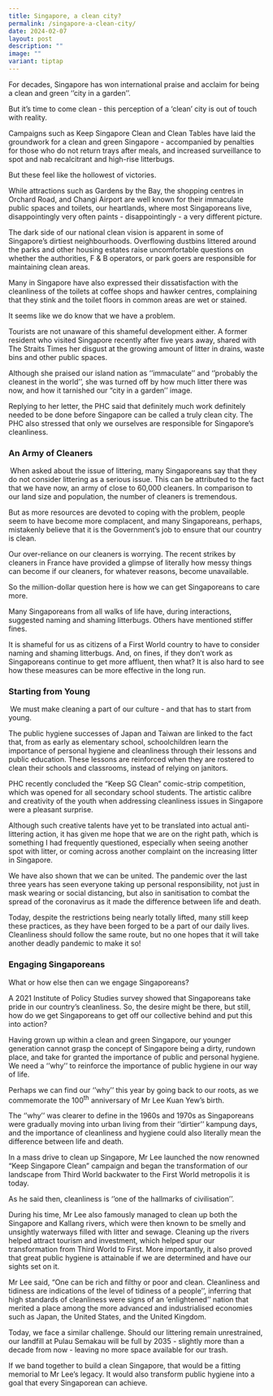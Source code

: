 ```yaml
---
title: Singapore, a clean city?
permalink: /singapore-a-clean-city/
date: 2024-02-07
layout: post
description: ""
image: ""
variant: tiptap
---
```

<p>For decades, Singapore has won international praise and acclaim for being
a clean and green ‘’city in a garden’’.</p>
<p>But it’s time to come clean - this perception of a ‘clean’ city is out
of touch with reality.</p>
<p>Campaigns such as Keep Singapore Clean and Clean Tables have laid the
groundwork for a clean and green Singapore - accompanied by penalties for
those who do not return trays after meals, and increased surveillance to
spot and nab recalcitrant and high-rise litterbugs.</p>
<p>But these feel like the hollowest of victories.</p>
<p>While attractions such as Gardens by the Bay, the shopping centres in
Orchard Road, and Changi Airport are well known for their immaculate public
spaces and toilets, our heartlands, where most Singaporeans live, disappointingly
very often paints - disappointingly - a very different picture.</p>
<p>The dark side of our national clean vision is apparent in some of Singapore’s
dirtiest neighbourhoods. Overflowing dustbins littered around the parks
and other housing estates raise uncomfortable questions on whether the
authorities, F &amp; B operators, or park goers are responsible for maintaining
clean areas.</p>
<p>Many in Singapore have also expressed their dissatisfaction with the cleanliness
of the toilets at coffee shops and hawker centres, complaining that they
stink and the toilet floors in common areas are wet or stained.</p>
<p>It seems like we do know that we have a problem.</p>
<p>Tourists are not unaware of this shameful development either. A former
resident who visited Singapore recently after five years away, shared with
The Straits Times her disgust at the growing amount of litter in drains,
waste bins and other public spaces.</p>
<p>Although she praised our island nation as ‘’immaculate’’ and ‘’probably
the cleanest in the world’’, she was turned off by how much litter there
was now, and how it tarnished our “city in a garden’’ image.</p>
<p>Replying to her letter, the PHC said that definitely much work definitely
needed to be done before Singapore can be called a truly clean city. The
PHC also stressed that only we ourselves are responsible for Singapore’s
cleanliness.</p>
<h3>An Army of Cleaners</h3>
<p><strong>&nbsp;</strong>When asked about the issue of littering, many Singaporeans
say that they do not consider littering as a serious issue. This can be
attributed to the fact that we have now, an army of close to 60,000 cleaners.
In comparison to our land size and population, the number of cleaners is
tremendous.</p>
<p>But as more resources are devoted to coping with the problem, people seem
to have become more complacent, and many Singaporeans, perhaps, mistakenly
believe that it is the Government’s job to ensure that our country is clean.</p>
<p>Our over-reliance on our cleaners is worrying. The recent strikes by cleaners
in France have provided a glimpse of literally how messy things can become
if our cleaners, for whatever reasons, become unavailable.</p>
<p>So the million-dollar question here is how we can get Singaporeans to
care more.</p>
<p>Many Singaporeans from all walks of life have, during interactions, suggested
naming and shaming litterbugs. Others have mentioned stiffer fines.</p>
<p>It is shameful for us as citizens of a First World country to have to
consider naming and shaming litterbugs. And, on fines, if they don’t work
as Singaporeans continue to get more affluent, then what? It is also hard
to see how these measures can be more effective in the long run.</p>
<h3><strong>Starting from Young</strong></h3>
<p><strong>&nbsp;</strong>We must make cleaning a part of our culture - and
that has to start from young.</p>
<p>The public hygiene successes of Japan and Taiwan are linked to the fact
that, from as early as elementary school, schoolchildren learn the importance
of personal hygiene and cleanliness through their lessons and public education.
These lessons are reinforced when they are rostered to clean their schools
and classrooms, instead of relying on janitors.</p>
<p>PHC recently concluded the “Keep SG Clean” comic-strip competition, which
was opened for all secondary school students. The artistic calibre and
creativity of the youth when addressing cleanliness issues in Singapore
were a pleasant surprise.</p>
<p>Although such creative talents have yet to be translated into actual anti-littering
action, it has given me hope that we are on the right path, which is something
I had frequently questioned, especially when seeing another spot with litter,
or coming across another complaint on the increasing litter in Singapore.</p>
<p>We have also shown that we can be united. The pandemic over the last three
years has seen everyone taking up personal responsibility, not just in
mask wearing or social distancing, but also in sanitisation to combat the
spread of the coronavirus as it made the difference between life and death.</p>
<p>Today, despite the restrictions being nearly totally lifted, many still
keep these practices, as they have been forged to be a part of our daily
lives. Cleanliness should follow the same route, but no one hopes that
it will take another deadly pandemic to make it so!</p>
<h3>Engaging Singaporeans</h3>
<p>What or how else then can we engage Singaporeans?</p>
<p>A 2021 Institute of Policy Studies survey showed that Singaporeans take
pride in our country’s cleanliness. So, the desire might be there, but
still, how do we get Singaporeans to get off our collective behind and
put this into action?</p>
<p>Having grown up within a clean and green Singapore, our younger generation
cannot grasp the concept of Singapore being a dirty, rundown place, and
take for granted the importance of public and personal hygiene. We need
a ‘’why’’ to reinforce the importance of public hygiene in our way of life.</p>
<p>Perhaps we can find our ‘’why’’ this year by going back to our roots,
as we commemorate the 100<sup>th</sup> anniversary of Mr Lee Kuan Yew’s
birth.</p>
<p>The ‘’why’’ was clearer to define in the 1960s and 1970s as Singaporeans
were gradually moving into urban living from their ‘’dirtier’’ kampung
days, and the importance of cleanliness and hygiene could also literally
mean the difference between life and death.</p>
<p>In a mass drive to clean up Singapore, Mr Lee launched the now renowned
“Keep Singapore Clean” campaign and began the transformation of our landscape
from Third World backwater to the First World metropolis it is today.</p>
<p>As he said then, cleanliness is ‘’one of the hallmarks of civilisation’’.</p>
<p>During his time, Mr Lee also famously managed to clean up both the Singapore
and Kallang rivers, which were then known to be smelly and unsightly waterways
filled with litter and sewage. Cleaning up the rivers helped attract tourism
and investment, which helped spur our transformation from Third World to
First. More importantly, it also proved that great public hygiene is attainable
if we are determined and have our sights set on it.</p>
<p>Mr Lee said, “One can be rich and filthy or poor and clean. Cleanliness
and tidiness are indications of the level of tidiness of a people’’, inferring
that high standards of cleanliness were signs of an ‘enlightened’’ nation
that merited a place among the more advanced and industrialised economies
such as Japan, the United States, and the United Kingdom.</p>
<p>Today, we face a similar challenge. Should our littering remain unrestrained,
our landfill at Pulau Semakau will be full by 2035 - slightly more than
a decade from now - leaving no more space available for our trash.</p>
<p>If we band together to build a clean Singapore, that would be a fitting
memorial to Mr Lee’s legacy. It would also transform public hygiene into
a goal that every Singaporean can achieve.</p>